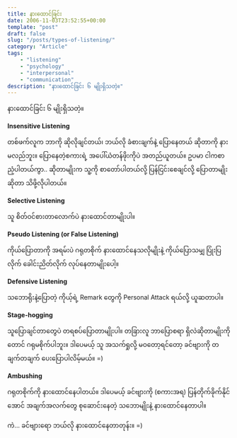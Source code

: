 ```yaml
---
title: နားထောင်ခြင်း
date: 2006-11-03T23:52:55+00:00
template: "post"  
draft: false  
slug: "/posts/types-of-listening/"  
category: "Article"
tags:
    - "listening"
    - "psychology"
    - "interpersonal"
    - "communication"
description: "နားထောင်ခြင်း ၆ မျိုးရှိသတဲ့။"
---
```

နားထောင်ခြင်း ၆ မျိုးရှိသတဲ့။

**Insensitive Listening**
  
တစ်ဖက်လူက ဘာကို ဆိုလိုချင်တယ်၊ ဘယ်လို ခံစားချက်နဲ့ ပြောနေတယ် ဆိုတာကို နားမလည်ဘူး။ ပြောနေတဲ့စကားရဲ့ အပေါ်ယံတန်ဖိုးကိုပဲ အတည်ယူတယ်။ ဥပမာ ငါကစာညံ့ပါတယ်ကွာ.. ဆိုတာမျိုးက သူ့ကို စာတော်ပါတယ်လို့ ပြန်ငြင်းစေချင်လို့ ပြောတာမျိုးဆိုတာ သိဖို့လိုပါတယ်။

**Selective Listening**
  
သူ စိတ်ဝင်စားတာလောက်ပဲ နားထောင်တာမျိုးပါ။

**Pseudo Listening (or False Listening)**
  
ကိုယ်ပြောတာကို အရမ်းပဲ ဂရုတစိုက် နားထောင်နေသလိုမျိုးနဲ့ ကိုယ်ပြောသမျှ ပြုံးပြလိုက် ခေါင်းညိတ်လိုက် လုပ်နေတာမျိုးပေါ့။

**Defensive Listening**
  
သဘောရိုးနဲ့ပြောတဲ့ ကိုယ့်ရဲ့ Remark တွေကို Personal Attack ရယ်လို့ ယူဆတာပါ။

**Stage-hogging**
  
သူပြောချင်တာတွေပဲ တရစပ်ပြောတာမျိုးပါ။ တခြားလူ ဘာပြောစရာ ရှိလဲဆိုတာမျိုးကိုတောင် ဂရုမစိုက်ပါဘူး။ ဒါပေမယ့် သူ အသက်ရှုလို့ မဝတော့ရင်တော့ ခင်ဗျားကို တချက်တချက် ပေးပြောပါလိမ့်မယ်။ =)

**Ambushing**
  
ဂရုတစိုက်ကို နားထောင်နေပါတယ်။ ဒါပေမယ့် ခင်ဗျားကို (စကားအရ) ပြန်တိုက်ခိုက်နိုင်အောင် အချက်အလက်တွေ စုဆောင်းနေတဲ့ သဘောမျိုးနဲ့ နားထောင်နေတာပါ။

ကဲ&#8230; ခင်ဗျားရော ဘယ်လို နားထောင်နေတာတုန်း။ =)